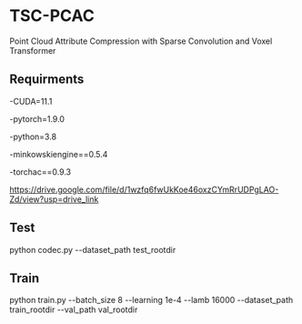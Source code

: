 # TSC-PCAC
Point Cloud Attribute Compression with Sparse Convolution and Voxel Transformer

## Requirments

-CUDA=11.1

-pytorch=1.9.0

-python=3.8

-minkowskiengine==0.5.4

-torchac==0.9.3

https://drive.google.com/file/d/1wzfq6fwUkKoe46oxzCYmRrUDPgLAO-Zd/view?usp=drive_link

## Test

python codec.py --dataset_path test_rootdir

## Train

python train.py --batch_size 8 --learning 1e-4 --lamb 16000 --dataset_path train_rootdir --val_path val_rootdir
